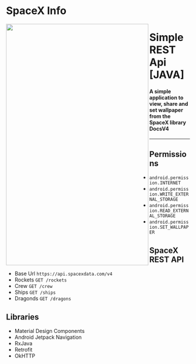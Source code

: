 # SpaceX Info

<a href="https://github.com/dgritsenko/SpaceXInfo">
<img align="left" src="https://github.com/dgritsenko/SpaceXInfo/blob/master/preview.gif" width="390" height="660" /></a>

<p><h1 align="left">Simple REST Api [JAVA]</h1></p>

<h4>A simple application to view, share and set wallpaper from the SpaceX library DocsV4</h4>

___



## Permissions
- `android.permission.INTERNET`
- `android.permission.WRITE_EXTERNAL_STORAGE`
- `android.permission.READ_EXTERNAL_STORAGE`
- `android.permission.SET_WALLPAPER`

## SpaceX REST API
* Base Url  `https://api.spacexdata.com/v4`
* Rockets `GET /rockets`
* Crew  `GET /crew`
* Ships `GET /ships`
* Dragonds `GET /dragons`

## Libraries
* Material Design Components
* Android Jetpack Navigation
* RxJava
* Retrofit
* OkHTTP